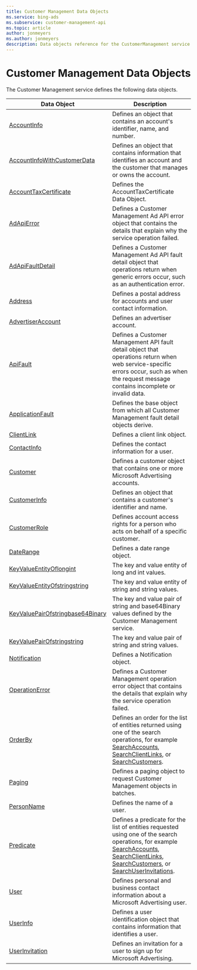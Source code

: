 ```yaml
---
title: Customer Management Data Objects
ms.service: bing-ads
ms.subservice: customer-management-api
ms.topic: article
author: jonmeyers
ms.author: jonmeyers
description: Data objects reference for the CustomerManagement service.
---
```

# Customer Management Data Objects
The Customer Management service defines the following data objects.

|Data Object|Description|
|---|---|
|[AccountInfo](accountinfo.md)|Defines an object that contains an account's identifier, name, and number.|
|[AccountInfoWithCustomerData](accountinfowithcustomerdata.md)|Defines an object that contains information that identifies an account and the customer that manages or owns the account.|
|[AccountTaxCertificate](accounttaxcertificate.md)|Defines the AccountTaxCertificate Data Object.|
|[AdApiError](adapierror.md)|Defines a Customer Management Ad API error object that contains the details that explain why the service operation failed.|
|[AdApiFaultDetail](adapifaultdetail.md)|Defines a Customer Management Ad API fault detail object that operations return when generic errors occur, such as an authentication error.|
|[Address](address.md)|Defines a postal address for accounts and user contact information.|
|[AdvertiserAccount](advertiseraccount.md)|Defines an advertiser account.|
|[ApiFault](apifault.md)|Defines a Customer Management API fault detail object that operations return when web service-specific errors occur, such as when the request message contains incomplete or invalid data.|
|[ApplicationFault](applicationfault.md)|Defines the base object from which all Customer Management fault detail objects derive.|
|[ClientLink](clientlink.md)|Defines a client link object.|
|[ContactInfo](contactinfo.md)|Defines the contact information for a user.|
|[Customer](customer.md)|Defines a customer object that contains one or more Microsoft Advertising accounts.|
|[CustomerInfo](customerinfo.md)|Defines an object that contains a customer's identifier and name.|
|[CustomerRole](customerrole.md)|Defines account access rights for a person who acts on behalf of a specific customer.|
|[DateRange](daterange.md)|Defines a date range object.|
|[KeyValueEntityOflongint](keyvalueentityoflongint.md)|The key and value entity of long and int values.|
|[KeyValueEntityOfstringstring](keyvalueentityofstringstring.md)|The key and value entity of string and string values.|
|[KeyValuePairOfstringbase64Binary](keyvaluepairofstringbase64binary.md)|The key and value pair of string and base64Binary values defined by the Customer Management service.|
|[KeyValuePairOfstringstring](keyvaluepairofstringstring.md)|The key and value pair of string and string values.|
|[Notification](notification.md)|Defines a Notification object.|
|[OperationError](operationerror.md)|Defines a Customer Management operation error object that contains the details that explain why the service operation failed.|
|[OrderBy](orderby.md)|Defines an order for the list of entities returned using one of the search operations, for example [SearchAccounts](searchaccounts.md), [SearchClientLinks](searchclientlinks.md), or [SearchCustomers](searchcustomers.md).|
|[Paging](paging.md)|Defines a paging object to request Customer Management objects in batches.|
|[PersonName](personname.md)|Defines the name of a user.|
|[Predicate](predicate.md)|Defines a predicate for the list of entities requested using one of the search operations, for example [SearchAccounts](searchaccounts.md), [SearchClientLinks](searchclientlinks.md), [SearchCustomers](searchcustomers.md), or [SearchUserInvitations](searchuserinvitations.md).|
|[User](user.md)|Defines personal and business contact information about a Microsoft Advertising user.|
|[UserInfo](userinfo.md)|Defines a user identification object that contains information that identifies a user.|
|[UserInvitation](userinvitation.md)|Defines an invitation for a user to sign up for Microsoft Advertising.|
